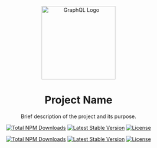 <div align="center">
  <a href="https://graphql.org/" target="_blank"><img src="https://graphql.org/img/logo.svg" width="200" alt="GraphQL Logo"></a>
  <h1>Project Name</h1>
  <p>Brief description of the project and its purpose.</p>
</div>

<p align="center">
  <a href="https://www.npmjs.com/package/graphql"><img src="https://img.shields.io/npm/dt/graphql" alt="Total NPM Downloads"></a>
  <a href="https://www.npmjs.com/package/graphql"><img src="https://img.shields.io/npm/v/graphql" alt="Latest Stable Version"></a>
  <a href="https://www.npmjs.com/package/graphql"><img src="https://img.shields.io/npm/l/graphql" alt="License"></a>
</p>

<p align="center">
  <a href="https://www.npmjs.com/package/@apollo/client"><img src="https://img.shields.io/npm/dt/@apollo/client" alt="Total NPM Downloads"></a>
  <a href="https://www.npmjs.com/package/@apollo/client"><img src="https://img.shields.io/npm/v/@apollo/client" alt="Latest Stable Version"></a>
  <a href="https://www.npmjs.com/package/@apollo/client"><img src="https://img.shields.io/npm/l/@apollo/client" alt="License"></a>
</p>

